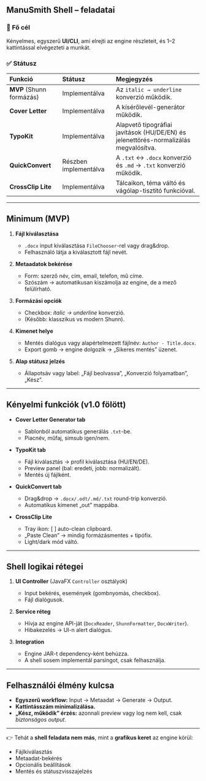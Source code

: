 ## ManuSmith Shell – feladatai

### 🎯 Fő cél

Kényelmes, egyszerű **UI/CLI**, ami elrejti az engine részleteit, és 1–2 kattintással elvégezteti a munkát.

### ✅ Státusz

| Funkció | Státusz | Megjegyzés |
| :--- | :--- | :--- |
| **MVP** (Shunn formázás) |  Implementálva | Az `italic → underline` konverzió működik. |
| **Cover Letter** | Implementálva | A kísérőlevél-generátor működik. |
| **TypoKit** | Implementálva | Alapvető tipográfiai javítások (HU/DE/EN) és jelenettörés-normalizálás megvalósítva. |
| **QuickConvert** | Részben implementálva | A `.txt` ↔ `.docx` konverzió és `.md` → `.txt` konverzió működik. |
| **CrossClip Lite** | Implementálva | Tálcaikon, téma váltó és vágólap-tisztító funkcióval. |

---

## Minimum (MVP)

1. **Fájl kiválasztása**

   * `.docx` input kiválasztása `FileChooser`-rel vagy drag&drop.
   * Felhasználó látja a kiválasztott fájl nevét.

2. **Metaadatok bekérése**

   * Form: szerző név, cím, email, telefon, mű címe.
   * Szószám → automatikusan kiszámolja az engine, de a mező felülírható.

3. **Formázási opciók**

   * Checkbox: *italic → underline* konverzió.
   * (Később: klasszikus vs modern Shunn).

4. **Kimenet helye**

   * Mentés dialógus vagy alapértelmezett fájlnév: `Author - Title.docx`.
   * Export gomb → engine dolgozik → „Sikeres mentés” üzenet.

5. **Alap státusz jelzés**

   * Állapotsáv vagy label: „Fájl beolvasva”, „Konverzió folyamatban”, „Kész”.

---

## Kényelmi funkciók (v1.0 fölött)

* **Cover Letter Generator tab**

  * Sablonból automatikus generálás `.txt`-be.
  * Piacnév, műfaj, simsub igen/nem.

* **TypoKit tab**

  * Fájl kiválasztás → profil kiválasztása (HU/EN/DE).
  * Preview panel (bal: eredeti, jobb: normalizált).
  * Mentés új fájlként.

* **QuickConvert tab**

  * Drag&drop → `.docx/.odt/.md/.txt` round-trip konverzió.
  * Automatikus kimenet „out” mappába.

* **CrossClip Lite**

  * Tray ikon: [ ] auto-clean clipboard.
  * „Paste Clean” → mindig formázásmentes + tipófix.
  * Light/dark mód váltó.

---

## Shell logikai rétegei

1. **UI Controller** (JavaFX `Controller` osztályok)

   * Input bekérés, események (gombnyomás, checkbox).
   * Fájl dialógusok.

2. **Service réteg**

   * Hívja az engine API-ját (`DocxReader`, `ShunnFormatter`, `DocxWriter`).
   * Hibakezelés → UI-n alert dialógus.

3. **Integration**

   * Engine JAR-t dependency-ként behúzza.
   * A shell sosem implementál parsingot, csak felhasználja.

---

## Felhasználói élmény kulcsa

* **Egyszerű workflow:** Input → Metaadat → Generate → Output.
* **Kattintásszám minimalizálása.**
* **„Kész, működik” érzés:** azonnali preview vagy log nem kell, csak *biztonságos output*.

---

👉 Tehát a **shell feladata nem más**, mint a **grafikus keret** az engine körül:

* Fájlkiválasztás
* Metaadat-bekérés
* Opcionális beállítások
* Mentés és státuszvisszajelzés
